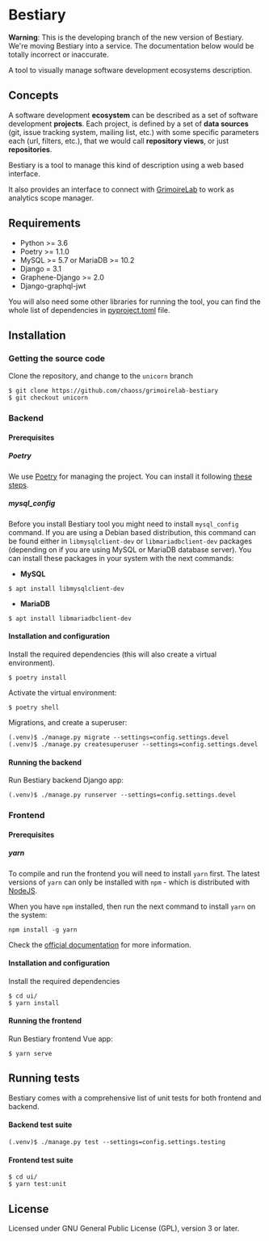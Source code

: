 # Bestiary

**Warning**: This is the developing branch of the new version of Bestiary. We're moving Bestiary into a service.
The documentation below would be totally incorrect or inaccurate. 

A tool to visually manage software development ecosystems description.

## Concepts

A software development **ecosystem** can be described as a set of software development **projects**. Each project, is defined by a set of **data sources** (git, issue tracking system, mailing list, etc.) with some specific parameters each (url, filters, etc.), that we would call **repository views**, or just **repositories**.

Bestiary is a tool to manage this kind of description using a web based interface.

It also provides an interface to connect with [GrimoireLab](http://grimoirelab.github.io) to work as analytics scope manager.


## Requirements

- Python >= 3.6
- Poetry >= 1.1.0
- MySQL >= 5.7 or MariaDB >= 10.2
- Django = 3.1
- Graphene-Django >= 2.0
- Django-graphql-jwt

You will also need some other libraries for running the tool, you can find the whole list of dependencies in [pyproject.toml](pyproject.toml) file.

## Installation

### Getting the source code

Clone the repository, and change to the `unicorn` branch

```
$ git clone https://github.com/chaoss/grimoirelab-bestiary
$ git checkout unicorn
```

### Backend

#### Prerequisites

##### Poetry

We use [Poetry](https://python-poetry.org/docs/) for managing the project.
You can install it following [these steps](https://python-poetry.org/docs/#installation).

##### mysql_config

Before you install Bestiary tool you might need to install `mysql_config`
command. If you are using a Debian based distribution, this command can be
found either in `libmysqlclient-dev` or `libmariadbclient-dev` packages
(depending on if you are using MySQL or MariaDB database server). You can
install these packages in your system with the next commands:

* **MySQL**

```
$ apt install libmysqlclient-dev
```

* **MariaDB**

```
$ apt install libmariadbclient-dev
```

#### Installation and configuration

Install the required dependencies (this will also create a virtual environment).
```
$ poetry install
```

Activate the virtual environment:
```
$ poetry shell
```

Migrations, and create a superuser:
```
(.venv)$ ./manage.py migrate --settings=config.settings.devel
(.venv)$ ./manage.py createsuperuser --settings=config.settings.devel
```

#### Running the backend

Run Bestiary backend Django app:
```
(.venv)$ ./manage.py runserver --settings=config.settings.devel
```

### Frontend

#### Prerequisites

##### yarn

To compile and run the frontend you will need to install `yarn` first.
The latest versions of `yarn` can only be installed with `npm` - which
is distributed with [NodeJS](https://nodejs.org/en/download/).

When you have `npm` installed, then run the next command to install `yarn`
on the system:

```
npm install -g yarn
```

Check the [official documentation](https://yarnpkg.com/getting-started)
for more information.

#### Installation and configuration

Install the required dependencies
```
$ cd ui/
$ yarn install
```

#### Running the frontend

Run Bestiary frontend Vue app:
```
$ yarn serve
```

## Running tests

Bestiary comes with a comprehensive list of unit tests for both 
frontend and backend.

#### Backend test suite
```
(.venv)$ ./manage.py test --settings=config.settings.testing
```

#### Frontend test suite
```
$ cd ui/
$ yarn test:unit
```

## License

Licensed under GNU General Public License (GPL), version 3 or later.
